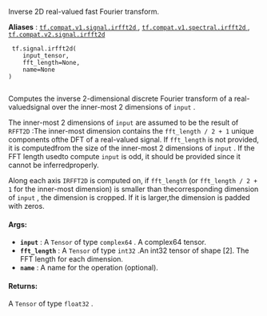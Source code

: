 Inverse 2D real-valued fast Fourier transform.

**Aliases** : [ `tf.compat.v1.signal.irfft2d` ](/api_docs/python/tf/signal/irfft2d), [ `tf.compat.v1.spectral.irfft2d` ](/api_docs/python/tf/signal/irfft2d), [ `tf.compat.v2.signal.irfft2d` ](/api_docs/python/tf/signal/irfft2d)

```
 tf.signal.irfft2d(
    input_tensor,
    fft_length=None,
    name=None
)
 
```

Computes the inverse 2-dimensional discrete Fourier transform of a real-valuedsignal over the inner-most 2 dimensions of  `input` .

The inner-most 2 dimensions of  `input`  are assumed to be the result of  `RFFT2D` :The inner-most dimension contains the  `fft_length / 2 + 1`  unique components ofthe DFT of a real-valued signal. If  `fft_length`  is not provided, it is computedfrom the size of the inner-most 2 dimensions of  `input` . If the FFT length usedto compute  `input`  is odd, it should be provided since it cannot be inferredproperly.

Along each axis  `IRFFT2D`  is computed on, if  `fft_length`  (or `fft_length / 2 + 1`  for the inner-most dimension) is smaller than thecorresponding dimension of  `input` , the dimension is cropped. If it is larger,the dimension is padded with zeros.

#### Args:
- **`input`** : A  `Tensor`  of type  `complex64` . A complex64 tensor.
- **`fft_length`** : A  `Tensor`  of type  `int32` .An int32 tensor of shape [2]. The FFT length for each dimension.
- **`name`** : A name for the operation (optional).


#### Returns:
A  `Tensor`  of type  `float32` .

